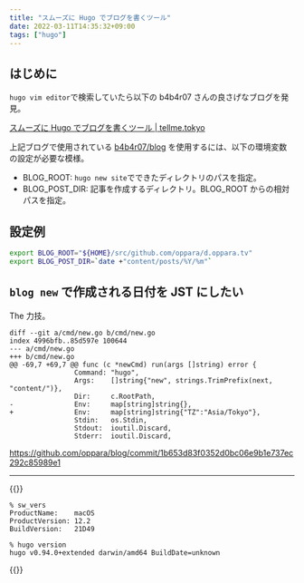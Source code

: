```yaml
---
title: "スムーズに Hugo でブログを書くツール"
date: 2022-03-11T14:35:32+09:00
tags: ["hugo"]
---
```


## はじめに

`hugo vim editor`で検索していたら以下の b4b4r07 さんの良さげなブログを発見。

[スムーズに Hugo でブログを書くツール | tellme.tokyo](https://tellme.tokyo/post/2018/10/16/write-blog-smoothly/)


上記ブログで使用されている [b4b4r07/blog](https://github.com/b4b4r07/blog) を使用するには、以下の環境変数の設定が必要な模様。

- BLOG_ROOT: `hugo new site`でできたディレクトリのパスを指定。
- BLOG_POST_DIR: 記事を作成するディレクトリ。BLOG_ROOT からの相対パスを指定。

## 設定例

```sh
export BLOG_ROOT="${HOME}/src/github.com/oppara/d.oppara.tv"
export BLOG_POST_DIR=`date +"content/posts/%Y/%m"`
```

## `blog new` で作成される日付を JST にしたい

The 力技。

```diff:
diff --git a/cmd/new.go b/cmd/new.go
index 4996bfb..85d597e 100644
--- a/cmd/new.go
+++ b/cmd/new.go
@@ -69,7 +69,7 @@ func (c *newCmd) run(args []string) error {
                Command: "hugo",
                Args:    []string{"new", strings.TrimPrefix(next, "content/")},
                Dir:     c.RootPath,
-               Env:     map[string]string{},
+               Env:     map[string]string{"TZ":"Asia/Tokyo"},
                Stdin:   os.Stdin,
                Stdout:  ioutil.Discard,
                Stderr:  ioutil.Discard,
```
https://github.com/oppara/blog/commit/1b653d83f0352d0bc06e9b1e737ec292c85989e1


---

{{<collapse summary="環境">}}

```console
% sw_vers
ProductName:    macOS
ProductVersion: 12.2
BuildVersion:   21D49

% hugo version
hugo v0.94.0+extended darwin/amd64 BuildDate=unknown
```
{{</collapse>}}
